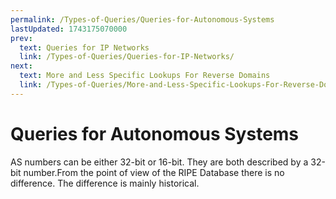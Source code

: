 ```yaml
---
permalink: /Types-of-Queries/Queries-for-Autonomous-Systems
lastUpdated: 1743175070000
prev:
  text: Queries for IP Networks
  link: /Types-of-Queries/Queries-for-IP-Networks/
next:
  text: More and Less Specific Lookups For Reverse Domains
  link: /Types-of-Queries/More-and-Less-Specific-Lookups-For-Reverse-Domains/
---
```


# Queries for Autonomous Systems

AS numbers can be either 32-bit or 16-bit. They are both described by a 32-bit number.From the point of view of the RIPE Database there is no difference. The difference is mainly historical.
